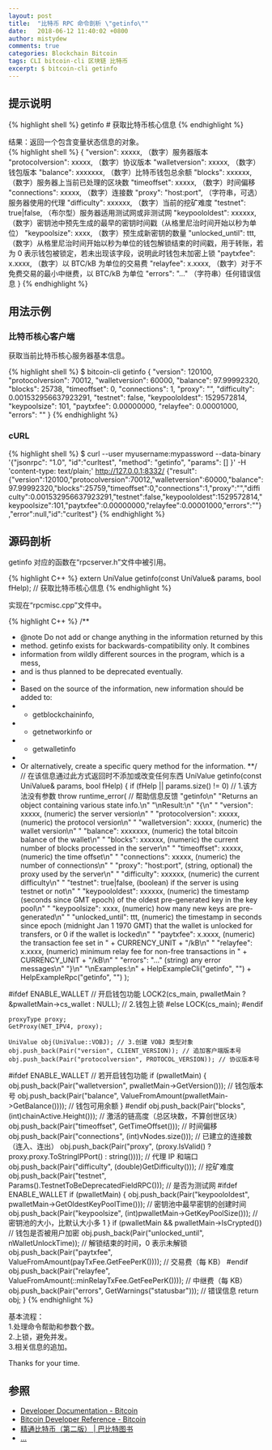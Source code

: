 ```yaml
---
layout: post
title:  "比特币 RPC 命令剖析 \"getinfo\""
date:   2018-06-12 11:40:02 +0800
author: mistydew
comments: true
categories: Blockchain Bitcoin
tags: CLI bitcoin-cli 区块链 比特币
excerpt: $ bitcoin-cli getinfo
---
```

## 提示说明

{% highlight shell %}
getinfo # 获取比特币核心信息
{% endhighlight %}

结果：返回一个包含变量状态信息的对象。<br>
{% highlight shell %}
{
  "version": xxxxx,           （数字）服务器版本
  "protocolversion": xxxxx,   （数字）协议版本
  "walletversion": xxxxx,     （数字）钱包版本
  "balance": xxxxxxx,         （数字）比特币钱包总余额
  "blocks": xxxxxx,           （数字）服务器上当前已处理的区块数
  "timeoffset": xxxxx,        （数字）时间偏移
  "connections": xxxxx,       （数字）连接数
  "proxy": "host:port",     （字符串，可选）服务器使用的代理
  "difficulty": xxxxxx,       （数字）当前的挖矿难度
  "testnet": true|false,      （布尔型）服务器适用测试网或非测试网
  "keypoololdest": xxxxxx,    （数字）密钥池中预先生成的最早的密钥时间戳（从格里尼治时间开始以秒为单位）
  "keypoolsize": xxxx,        （数字）预生成新密钥的数量
  "unlocked_until": ttt,      （数字）从格里尼治时间开始以秒为单位的钱包解锁结束的时间戳，用于转账，若为 0 表示钱包被锁定，若未出现该字段，说明此时钱包未加密上锁
  "paytxfee": x.xxxx,         （数字）以 BTC/kB 为单位的交易费
  "relayfee": x.xxxx,         （数字）对于不免费交易的最小中继费，以 BTC/kB 为单位
  "errors": "..."           （字符串）任何错误信息
}
{% endhighlight %}

## 用法示例

### 比特币核心客户端

获取当前比特币核心服务器基本信息。

{% highlight shell %}
$ bitcoin-cli getinfo
{
  "version": 120100,
  "protocolversion": 70012,
  "walletversion": 60000,
  "balance": 97.99992320,
  "blocks": 25738,
  "timeoffset": 0,
  "connections": 1,
  "proxy": "",
  "difficulty": 0.001532956637923291,
  "testnet": false,
  "keypoololdest": 1529572814,
  "keypoolsize": 101,
  "paytxfee": 0.00000000,
  "relayfee": 0.00001000,
  "errors": ""
}
{% endhighlight %}

### cURL

{% highlight shell %}
$ curl --user myusername:mypassword --data-binary '{"jsonrpc": "1.0", "id":"curltest", "method": "getinfo", "params": [] }' -H 'content-type: text/plain;' http://127.0.0.1:8332/
{"result":{"version":120100,"protocolversion":70012,"walletversion":60000,"balance":97.99992320,"blocks":25759,"timeoffset":0,"connections":1,"proxy":"","difficulty":0.001532956637923291,"testnet":false,"keypoololdest":1529572814,"keypoolsize":101,"paytxfee":0.00000000,"relayfee":0.00001000,"errors":""},"error":null,"id":"curltest"}
{% endhighlight %}

## 源码剖析
getinfo 对应的函数在“rpcserver.h”文件中被引用。

{% highlight C++ %}
extern UniValue getinfo(const UniValue& params, bool fHelp); // 获取比特币核心信息
{% endhighlight %}

实现在“rpcmisc.cpp”文件中。

{% highlight C++ %}
/**
 * @note Do not add or change anything in the information returned by this
 * method. getinfo exists for backwards-compatibility only. It combines
 * information from wildly different sources in the program, which is a mess,
 * and is thus planned to be deprecated eventually.
 *
 * Based on the source of the information, new information should be added to:
 * - getblockchaininfo,
 * - getnetworkinfo or
 * - getwalletinfo
 *
 * Or alternatively, create a specific query method for the information.
 **/ // 在该信息通过此方式返回时不添加或改变任何东西
UniValue getinfo(const UniValue& params, bool fHelp)
{
    if (fHelp || params.size() != 0) // 1.该方法没有参数
        throw runtime_error( // 帮助信息反馈
            "getinfo\n"
            "Returns an object containing various state info.\n"
            "\nResult:\n"
            "{\n"
            "  \"version\": xxxxx,           (numeric) the server version\n"
            "  \"protocolversion\": xxxxx,   (numeric) the protocol version\n"
            "  \"walletversion\": xxxxx,     (numeric) the wallet version\n"
            "  \"balance\": xxxxxxx,         (numeric) the total bitcoin balance of the wallet\n"
            "  \"blocks\": xxxxxx,           (numeric) the current number of blocks processed in the server\n"
            "  \"timeoffset\": xxxxx,        (numeric) the time offset\n"
            "  \"connections\": xxxxx,       (numeric) the number of connections\n"
            "  \"proxy\": \"host:port\",     (string, optional) the proxy used by the server\n"
            "  \"difficulty\": xxxxxx,       (numeric) the current difficulty\n"
            "  \"testnet\": true|false,      (boolean) if the server is using testnet or not\n"
            "  \"keypoololdest\": xxxxxx,    (numeric) the timestamp (seconds since GMT epoch) of the oldest pre-generated key in the key pool\n"
            "  \"keypoolsize\": xxxx,        (numeric) how many new keys are pre-generated\n"
            "  \"unlocked_until\": ttt,      (numeric) the timestamp in seconds since epoch (midnight Jan 1 1970 GMT) that the wallet is unlocked for transfers, or 0 if the wallet is locked\n"
            "  \"paytxfee\": x.xxxx,         (numeric) the transaction fee set in " + CURRENCY_UNIT + "/kB\n"
            "  \"relayfee\": x.xxxx,         (numeric) minimum relay fee for non-free transactions in " + CURRENCY_UNIT + "/kB\n"
            "  \"errors\": \"...\"           (string) any error messages\n"
            "}\n"
            "\nExamples:\n"
            + HelpExampleCli("getinfo", "")
            + HelpExampleRpc("getinfo", "")
        );

#ifdef ENABLE_WALLET // 开启钱包功能
    LOCK2(cs_main, pwalletMain ? &pwalletMain->cs_wallet : NULL); // 2.钱包上锁
#else
    LOCK(cs_main);
#endif

    proxyType proxy;
    GetProxy(NET_IPV4, proxy);

    UniValue obj(UniValue::VOBJ); // 3.创建 VOBJ 类型对象
    obj.push_back(Pair("version", CLIENT_VERSION)); // 追加客户端版本号
    obj.push_back(Pair("protocolversion", PROTOCOL_VERSION)); // 协议版本号
#ifdef ENABLE_WALLET // 若开启钱包功能
    if (pwalletMain) {
        obj.push_back(Pair("walletversion", pwalletMain->GetVersion())); // 钱包版本号
        obj.push_back(Pair("balance",       ValueFromAmount(pwalletMain->GetBalance()))); // 钱包可用余额
    }
#endif
    obj.push_back(Pair("blocks",        (int)chainActive.Height())); // 激活的链高度（总区块数，不算创世区块）
    obj.push_back(Pair("timeoffset",    GetTimeOffset())); // 时间偏移
    obj.push_back(Pair("connections",   (int)vNodes.size())); // 已建立的连接数（连入、连出）
    obj.push_back(Pair("proxy",         (proxy.IsValid() ? proxy.proxy.ToStringIPPort() : string()))); // 代理 IP 和端口
    obj.push_back(Pair("difficulty",    (double)GetDifficulty())); // 挖矿难度
    obj.push_back(Pair("testnet",       Params().TestnetToBeDeprecatedFieldRPC())); // 是否为测试网
#ifdef ENABLE_WALLET
    if (pwalletMain) {
        obj.push_back(Pair("keypoololdest", pwalletMain->GetOldestKeyPoolTime())); // 密钥池中最早密钥的创建时间
        obj.push_back(Pair("keypoolsize",   (int)pwalletMain->GetKeyPoolSize())); // 密钥池的大小，比默认大小多 1
    }
    if (pwalletMain && pwalletMain->IsCrypted()) // 钱包是否被用户加密
        obj.push_back(Pair("unlocked_until", nWalletUnlockTime)); // 解锁结束的时间，0 表示未解锁
    obj.push_back(Pair("paytxfee",      ValueFromAmount(payTxFee.GetFeePerK()))); // 交易费（每 KB）
#endif
    obj.push_back(Pair("relayfee",      ValueFromAmount(::minRelayTxFee.GetFeePerK()))); // 中继费（每 KB）
    obj.push_back(Pair("errors",        GetWarnings("statusbar"))); // 错误信息
    return obj;
}
{% endhighlight %}

基本流程：<br>
1.处理命令帮助和参数个数。<br>
2.上锁，避免并发。<br>
3.相关信息的追加。

Thanks for your time.

## 参照
* [Developer Documentation - Bitcoin](https://bitcoin.org/en/developer-documentation)
* [Bitcoin Developer Reference - Bitcoin](https://bitcoin.org/en/developer-reference#getinfo)
* [精通比特币（第二版） \| 巴比特图书](http://book.8btc.com/masterbitcoin2cn)
* [...](https://github.com/mistydew/blockchain)
